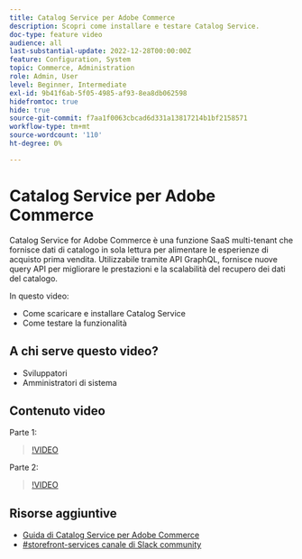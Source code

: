 ```yaml
---
title: Catalog Service per Adobe Commerce
description: Scopri come installare e testare Catalog Service.
doc-type: feature video
audience: all
last-substantial-update: 2022-12-28T00:00:00Z
feature: Configuration, System
topic: Commerce, Administration
role: Admin, User
level: Beginner, Intermediate
exl-id: 9b41f6ab-5f05-4985-af93-8ea8db062598
hidefromtoc: true
hide: true
source-git-commit: f7aa1f0063cbcad6d331a13817214b1bf2158571
workflow-type: tm+mt
source-wordcount: '110'
ht-degree: 0%

---
```


# Catalog Service per Adobe Commerce

Catalog Service for Adobe Commerce è una funzione SaaS multi-tenant che fornisce dati di catalogo in sola lettura per alimentare le esperienze di acquisto prima vendita. Utilizzabile tramite API GraphQL, fornisce nuove query API per migliorare le prestazioni e la scalabilità del recupero dei dati del catalogo.

In questo video:

- Come scaricare e installare Catalog Service
- Come testare la funzionalità

## A chi serve questo video?

- Sviluppatori
- Amministratori di sistema

## Contenuto video

Parte 1:

>[!VIDEO](https://video.tv.adobe.com/v/3415599?quality=12&learn=on)

Parte 2:

>[!VIDEO](https://video.tv.adobe.com/v/3415600?quality=12&learn=on)

## Risorse aggiuntive

- [Guida di Catalog Service per Adobe Commerce](https://experienceleague.adobe.com/docs/commerce-merchant-services/catalog-service/guide-overview.html)
- [#storefront-services canale di Slack community](https://magentocommeng.slack.com/?redir=%2Farchives%2FC03HVPG8RS4)
